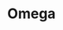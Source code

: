 ---
enabled: true
title: "Omega"
description: "Agency Theme"
image_webp: images/templates/omega.webp
image: images/templates/omega.jpg
link: "https://omega.tristangoetz.me"

---